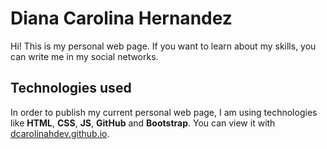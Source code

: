 # Diana Carolina Hernandez

Hi! This is my personal web page. If you want to learn about my skills, you can write me in my social networks.

## Technologies used

In order to publish my current personal web page, I am using technologies like **HTML**, **CSS**, **JS**, **GitHub** and **Bootstrap**. You can view it with [dcarolinahdev.github.io](https://dcarolinahdev.github.io/).